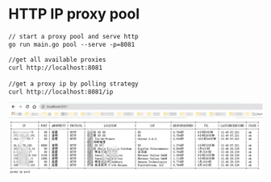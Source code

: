 # HTTP IP proxy pool


```shell
// start a proxy pool and serve http
go run main.go pool --serve -p=8081
```


```shell
//get all available proxies
curl http://localhost:8081

//get a proxy ip by polling strategy
curl http://localhost:8081/ip
```

![get all proxies](https://github.com/lucky51/proxyip/blob/main/screenshots/getall.jpg)
